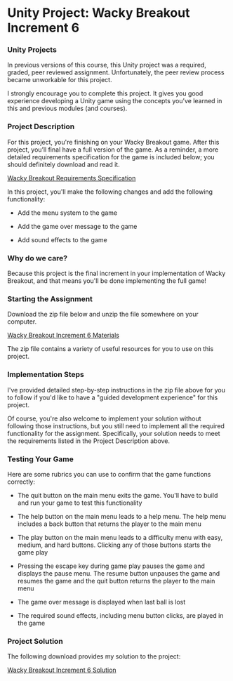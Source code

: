 # Unity Project: Wacky Breakout Increment 6

### Unity Projects

In previous versions of this course, this Unity project was a required, graded, peer reviewed assignment. Unfortunately, the peer review process became unworkable for this project.  

I strongly encourage you to complete this project. It gives you good experience developing a Unity game using the concepts you’ve learned in this and previous modules (and courses).

### Project Description

For this project, you're finishing on your Wacky Breakout game. After this project, you’ll final have a full version of the game. As a reminder, a more detailed requirements specification for the game is included below; you should definitely download and read it.

[Wacky Breakout Requirements Specification](https://d3c33hcgiwev3.cloudfront.net/JaTGihkCSESkxooZAhhEyw_fb55d6a76ff7498e92decd038b9bbaf1_Wacky-Breakout-Requirements-Specification.pdf?Expires=1643068800&Signature=jRVh-Y-zVKmncNnWtEnZaTR0VpLpp3gu3fcpBK3dQfWr7vWoQ3zK8Gb5PTHQ12oH8YLcjWTd0H8hBsiIuKugxR-8o8WwJ9t~nzUtpVbn630V~FF3tt7qGSo~JAjdrLwq0Bze6T8VevNAyLe5~iXB8C8pO0MnDkdSA-o-A9tYRmE_&Key-Pair-Id=APKAJLTNE6QMUY6HBC5A)

In this project, you'll make the following changes and add the following functionality:

 - Add the menu system to the game

 - Add the game over message to the game

 - Add sound effects to the game

### Why do we care?

Because this project is the final increment in your implementation of Wacky Breakout, and that means you'll be done implementing the full game!

### Starting the Assignment

Download the zip file below and unzip the file somewhere on your computer.

[Wacky Breakout Increment 6 Materials](https://d3c33hcgiwev3.cloudfront.net/LaoqyutXR6yqKsrrV3esvA_c92e42a7c6fe43f99d4c15c172b703f1_4-Wacky-Breakout-Increment-6-Materials.zip?Expires=1643068800&Signature=VfSV6MYJxNZJt5t8jrZIzYlbclR5c~NMhZfPBnJdP8k6NnTqBn3-1n2DowQq6Ghvou-tM3ccTbe4HCis9wvDMxDfb-uYKSnVfq-vHPEj~5vuKMqFEcVm8~clSDfH-7YL2jiSfXGvQducTAtXAAk0Wy6AcIGuOHs-MafnApl19T4_&Key-Pair-Id=APKAJLTNE6QMUY6HBC5A)

The zip file contains a variety of useful resources for you to use on this project.  

### Implementation Steps

I've provided detailed step-by-step instructions in the zip file above for you to follow if you'd like to have a "guided development experience" for this project.

Of course, you're also welcome to implement your solution without following those instructions, but you still need to implement all the required functionality for the assignment. Specifically, your solution needs to meet the requirements listed in the Project Description above.

### Testing Your Game

Here are some rubrics you can use to confirm that the game functions correctly:

 - The quit button on the main menu exits the game. You'll have to build and run your game to test this functionality

 - The help button on the main menu leads to a help menu. The help menu includes a back button that returns the player to the main menu

 - The play button on the main menu leads to a difficulty menu with easy, medium, and hard buttons. Clicking any of those buttons starts the game play

 - Pressing the escape key during game play pauses the game and displays the pause menu. The resume button unpauses the game and resumes the game and the quit button returns the player to the main menu

 - The game over message is displayed when last ball is lost

 - The required sound effects, including menu button clicks, are played in the game

### Project Solution

The following download provides my solution to the project:

[Wacky Breakout Increment 6 Solution](https://d3c33hcgiwev3.cloudfront.net/3ckHS7QnSImJB0u0J7iJhw_e34e158cec0c49babb071c7a9bcef1f1_4-Wacky-Breakout-Increment-6-Solution.zip?Expires=1643068800&Signature=DWgbqZv5a1736Xr7d1sWFoBorOxnhsUsySf7gealz-FvvO6Q2w9dpaoJY0f63UFy1gx~dsqJZgyphm2BiEBuMkCjpbdXNMtAw7yiTXwBLG8mLj~q05Yr0LEeSdOXgxWcqtBH-nOggrUh2ZnCVZUzhWdvhpPIMd6O6NBIwX~~V50_&Key-Pair-Id=APKAJLTNE6QMUY6HBC5A)
